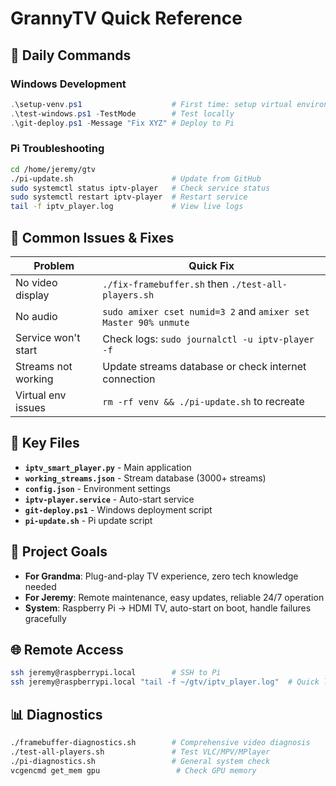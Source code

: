 # GrannyTV Quick Reference

## 🚀 Daily Commands

### Windows Development
```powershell
.\setup-venv.ps1                    # First time: setup virtual environment
.\test-windows.ps1 -TestMode        # Test locally
.\git-deploy.ps1 -Message "Fix XYZ" # Deploy to Pi
```

### Pi Troubleshooting
```bash
cd /home/jeremy/gtv
./pi-update.sh                      # Update from GitHub
sudo systemctl status iptv-player   # Check service status
sudo systemctl restart iptv-player  # Restart service
tail -f iptv_player.log             # View live logs
```

## 🔧 Common Issues & Fixes

| Problem | Quick Fix |
|---------|-----------|
| No video display | `./fix-framebuffer.sh` then `./test-all-players.sh` |
| No audio | `sudo amixer cset numid=3 2` and `amixer set Master 90% unmute` |
| Service won't start | Check logs: `sudo journalctl -u iptv-player -f` |
| Streams not working | Update streams database or check internet connection |
| Virtual env issues | `rm -rf venv && ./pi-update.sh` to recreate |

## 📁 Key Files

- **`iptv_smart_player.py`** - Main application
- **`working_streams.json`** - Stream database (3000+ streams)
- **`config.json`** - Environment settings
- **`iptv-player.service`** - Auto-start service
- **`git-deploy.ps1`** - Windows deployment script
- **`pi-update.sh`** - Pi update script

## 🎯 Project Goals

- **For Grandma**: Plug-and-play TV experience, zero tech knowledge needed
- **For Jeremy**: Remote maintenance, easy updates, reliable 24/7 operation
- **System**: Raspberry Pi → HDMI TV, auto-start on boot, handle failures gracefully

## 🌐 Remote Access

```bash
ssh jeremy@raspberrypi.local        # SSH to Pi
ssh jeremy@raspberrypi.local "tail -f ~/gtv/iptv_player.log"  # Quick log check
```

## 📊 Diagnostics

```bash
./framebuffer-diagnostics.sh        # Comprehensive video diagnosis
./test-all-players.sh               # Test VLC/MPV/MPlayer
./pi-diagnostics.sh                 # General system check
vcgencmd get_mem gpu                 # Check GPU memory
```